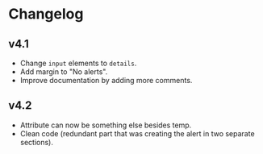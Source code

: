 # Changelog

## v4.1

- Change `input` elements to `details`. 
- Add margin to "No alerts". 
- Improve documentation by adding more comments.

## v4.2

- Attribute can now be something else besides temp.
- Clean code (redundant part that was creating the alert in two separate sections).